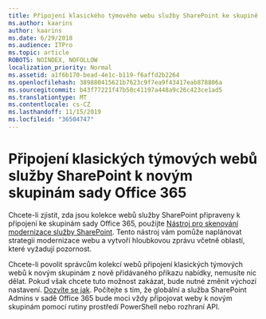 ```yaml
---
title: Připojení klasického týmového webu služby SharePoint ke skupině
ms.author: kaarins
author: kaarins
ms.date: 6/29/2018
ms.audience: ITPro
ms.topic: article
ROBOTS: NOINDEX, NOFOLLOW
localization_priority: Normal
ms.assetid: a1f6b170-bead-4e1c-b119-f6affd2b2264
ms.openlocfilehash: 389880415621b7623c9f7ea9f43417eab878806a
ms.sourcegitcommit: b43f77221f47b50c41197a448a9c26c423ce1ad5
ms.translationtype: MT
ms.contentlocale: cs-CZ
ms.lasthandoff: 11/15/2019
ms.locfileid: "36504747"
---
```

# <a name="connect-classic-sharepoint-team-sites-to-new-office-365-groups"></a>Připojení klasických týmových webů služby SharePoint k novým skupinám sady Office 365

Chcete-li zjistit, zda jsou kolekce webů služby SharePoint připraveny k připojení ke skupinám sady Office 365, použijte [Nástroj pro skenování modernizace služby SharePoint](https://go.microsoft.com/fwlink/?linkid=873066). Tento nástroj vám pomůže naplánovat strategii modernizace webu a vytvoří hloubkovou zprávu včetně oblastí, které vyžadují pozornost.
  
Chcete-li povolit správcům kolekcí webů připojení klasických týmových webů k novým skupinám z nově přidávaného příkazu nabídky, nemusíte nic dělat. Pokud však chcete tuto možnost zakázat, bude nutné změnit výchozí nastavení. [Dozvíte se jak](https://go.microsoft.com/fwlink/?linkid=2004316). Počítejte s tím, že globální a služba SharePoint Admins v sadě Office 365 bude moci vždy připojovat weby k novým skupinám pomocí rutiny prostředí PowerShell nebo rozhraní API.
  

